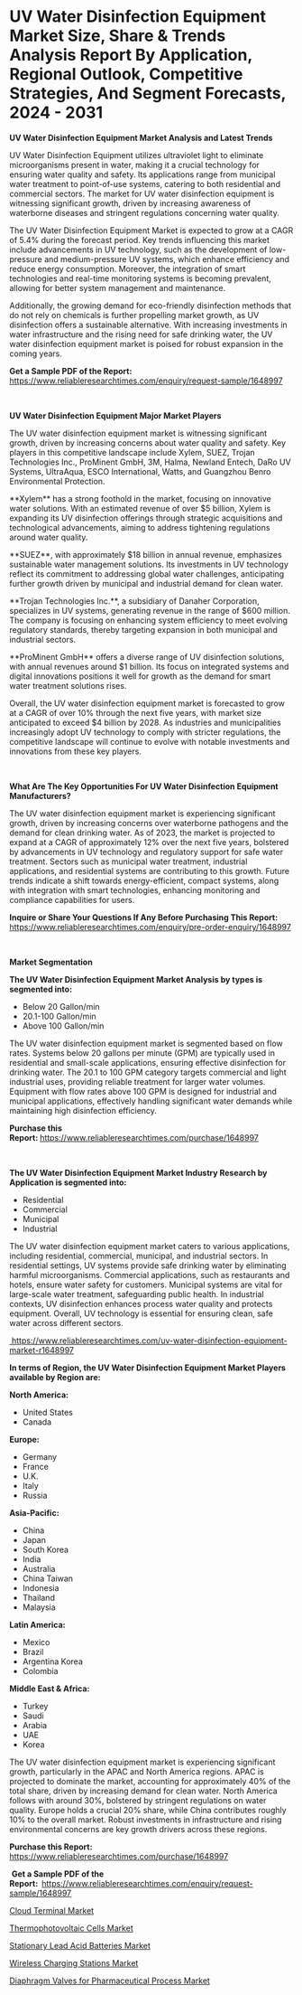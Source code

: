 <p><h1>UV Water Disinfection Equipment Market Size, Share & Trends Analysis Report By Application, Regional Outlook, Competitive Strategies, And Segment Forecasts, 2024 - 2031</h1></p><p><strong>UV Water Disinfection Equipment Market Analysis and Latest Trends</strong></p>
<p><p>UV Water Disinfection Equipment utilizes ultraviolet light to eliminate microorganisms present in water, making it a crucial technology for ensuring water quality and safety. Its applications range from municipal water treatment to point-of-use systems, catering to both residential and commercial sectors. The market for UV water disinfection equipment is witnessing significant growth, driven by increasing awareness of waterborne diseases and stringent regulations concerning water quality.</p><p>The UV Water Disinfection Equipment Market is expected to grow at a CAGR of 5.4% during the forecast period. Key trends influencing this market include advancements in UV technology, such as the development of low-pressure and medium-pressure UV systems, which enhance efficiency and reduce energy consumption. Moreover, the integration of smart technologies and real-time monitoring systems is becoming prevalent, allowing for better system management and maintenance. </p><p>Additionally, the growing demand for eco-friendly disinfection methods that do not rely on chemicals is further propelling market growth, as UV disinfection offers a sustainable alternative. With increasing investments in water infrastructure and the rising need for safe drinking water, the UV water disinfection equipment market is poised for robust expansion in the coming years.</p></p>
<p><strong>Get a Sample PDF of the Report:&nbsp;</strong> <a href="https://www.reliableresearchtimes.com/enquiry/request-sample/1648997?utm_campaign=1612&utm_medium=2&utm_source=Github&utm_content=ia&utm_term=19102024&utm_id=uv-water-disinfection-equipment">https://www.reliableresearchtimes.com/enquiry/request-sample/1648997</a></p>
<p>&nbsp;</p>
<p><strong>UV Water Disinfection Equipment Major Market Players</strong></p>
<p><p>The UV water disinfection equipment market is witnessing significant growth, driven by increasing concerns about water quality and safety. Key players in this competitive landscape include Xylem, SUEZ, Trojan Technologies Inc., ProMinent GmbH, 3M, Halma, Newland Entech, DaRo UV Systems, UltraAqua, ESCO International, Watts, and Guangzhou Benro Environmental Protection.</p><p>**Xylem** has a strong foothold in the market, focusing on innovative water solutions. With an estimated revenue of over $5 billion, Xylem is expanding its UV disinfection offerings through strategic acquisitions and technological advancements, aiming to address tightening regulations around water quality.</p><p>**SUEZ**, with approximately $18 billion in annual revenue, emphasizes sustainable water management solutions. Its investments in UV technology reflect its commitment to addressing global water challenges, anticipating further growth driven by municipal and industrial demand for clean water.</p><p>**Trojan Technologies Inc.**, a subsidiary of Danaher Corporation, specializes in UV systems, generating revenue in the range of $600 million. The company is focusing on enhancing system efficiency to meet evolving regulatory standards, thereby targeting expansion in both municipal and industrial sectors.</p><p>**ProMinent GmbH** offers a diverse range of UV disinfection solutions, with annual revenues around $1 billion. Its focus on integrated systems and digital innovations positions it well for growth as the demand for smart water treatment solutions rises.</p><p>Overall, the UV water disinfection equipment market is forecasted to grow at a CAGR of over 10% through the next five years, with market size anticipated to exceed $4 billion by 2028. As industries and municipalities increasingly adopt UV technology to comply with stricter regulations, the competitive landscape will continue to evolve with notable investments and innovations from these key players.</p></p>
<p>&nbsp;</p>
<p><strong>What Are The Key Opportunities For UV Water Disinfection Equipment Manufacturers?</strong></p>
<p><p>The UV water disinfection equipment market is experiencing significant growth, driven by increasing concerns over waterborne pathogens and the demand for clean drinking water. As of 2023, the market is projected to expand at a CAGR of approximately 12% over the next five years, bolstered by advancements in UV technology and regulatory support for safe water treatment. Sectors such as municipal water treatment, industrial applications, and residential systems are contributing to this growth. Future trends indicate a shift towards energy-efficient, compact systems, along with integration with smart technologies, enhancing monitoring and compliance capabilities for users.</p></p>
<p><strong>Inquire or Share Your Questions If Any Before Purchasing This Report:</strong> <a href="https://www.reliableresearchtimes.com/enquiry/pre-order-enquiry/1648997?utm_campaign=1612&utm_medium=2&utm_source=Github&utm_content=ia&utm_term=19102024&utm_id=uv-water-disinfection-equipment">https://www.reliableresearchtimes.com/enquiry/pre-order-enquiry/1648997</a></p>
<p>&nbsp;</p>
<p><strong>Market Segmentation</strong></p>
<p><strong>The UV Water Disinfection Equipment Market Analysis by types is segmented into:</strong></p>
<p><ul><li>Below 20 Gallon/min</li><li>20.1-100 Gallon/min</li><li>Above 100 Gallon/min</li></ul></p>
<p><p>The UV water disinfection equipment market is segmented based on flow rates. Systems below 20 gallons per minute (GPM) are typically used in residential and small-scale applications, ensuring effective disinfection for drinking water. The 20.1 to 100 GPM category targets commercial and light industrial uses, providing reliable treatment for larger water volumes. Equipment with flow rates above 100 GPM is designed for industrial and municipal applications, effectively handling significant water demands while maintaining high disinfection efficiency.</p></p>
<p><strong>Purchase this Report:&nbsp;</strong><a href="https://www.reliableresearchtimes.com/purchase/1648997?utm_campaign=1612&utm_medium=2&utm_source=Github&utm_content=ia&utm_term=19102024&utm_id=uv-water-disinfection-equipment">https://www.reliableresearchtimes.com/purchase/1648997</a></p>
<p>&nbsp;</p>
<p><strong>The UV Water Disinfection Equipment Market Industry Research by Application is segmented into:</strong></p>
<p><ul><li>Residential</li><li>Commercial</li><li>Municipal</li><li>Industrial</li></ul></p>
<p><p>The UV water disinfection equipment market caters to various applications, including residential, commercial, municipal, and industrial sectors. In residential settings, UV systems provide safe drinking water by eliminating harmful microorganisms. Commercial applications, such as restaurants and hotels, ensure water safety for customers. Municipal systems are vital for large-scale water treatment, safeguarding public health. In industrial contexts, UV disinfection enhances process water quality and protects equipment. Overall, UV technology is essential for ensuring clean, safe water across different sectors.</p></p>
<p><a href="https://www.reliableresearchtimes.com/uv-water-disinfection-equipment-market-r1648997?utm_campaign=1612&utm_medium=2&utm_source=Github&utm_content=ia&utm_term=19102024&utm_id=uv-water-disinfection-equipment">&nbsp;https://www.reliableresearchtimes.com/uv-water-disinfection-equipment-market-r1648997</a></p>
<p><strong>In terms of Region, the UV Water Disinfection Equipment Market Players available by Region are:</strong></p>
<p>
    <p> <strong> North America: </strong>
        <ul>
            <li>United States</li>
            <li>Canada</li>
        </ul>
        </p> 
    <p> <strong> Europe: </strong>
        <ul>
            <li>Germany</li>
            <li>France</li>
            <li>U.K.</li>
            <li>Italy</li>
            <li>Russia</li>
        </ul>
        </p> 
    <p> <strong> Asia-Pacific: </strong>
        <ul>
            <li>China</li>
            <li>Japan</li>
            <li>South Korea</li>
            <li>India</li>
            <li>Australia</li>
            <li>China Taiwan</li>
            <li>Indonesia</li>
            <li>Thailand</li>
            <li>Malaysia</li>
        </ul>
        </p> 
    <p> <strong> Latin America: </strong>
        <ul>
            <li>Mexico</li>
            <li>Brazil</li>
            <li>Argentina Korea</li>
            <li>Colombia</li>
        </ul>
        </p> 
    <p> <strong> Middle East & Africa: </strong>
        <ul>
            <li>Turkey</li>
            <li>Saudi</li>
            <li>Arabia</li>
            <li>UAE</li>
            <li>Korea</li>
        </ul>
    </p>
    </p>
<p><p>The UV water disinfection equipment market is experiencing significant growth, particularly in the APAC and North America regions. APAC is projected to dominate the market, accounting for approximately 40% of the total share, driven by increasing demand for clean water. North America follows with around 30%, bolstered by stringent regulations on water quality. Europe holds a crucial 20% share, while China contributes roughly 10% to the overall market. Robust investments in infrastructure and rising environmental concerns are key growth drivers across these regions.</p></p>
<p><strong>Purchase this Report: </strong><a href="https://www.reliableresearchtimes.com/purchase/1648997?utm_campaign=1612&utm_medium=2&utm_source=Github&utm_content=ia&utm_term=19102024&utm_id=uv-water-disinfection-equipment">https://www.reliableresearchtimes.com/purchase/1648997</a></p>
<p>&nbsp;<strong>Get a Sample PDF of the Report:&nbsp;&nbsp;</strong><a href="https://www.reliableresearchtimes.com/enquiry/request-sample/1648997?utm_campaign=1612&utm_medium=2&utm_source=Github&utm_content=ia&utm_term=19102024&utm_id=uv-water-disinfection-equipment">https://www.reliableresearchtimes.com/enquiry/request-sample/1648997</a></p>
<p><strong></strong></p>
<p><p><a href="https://www.linkedin.com/pulse/global-cloud-terminal-market-exploring-share-trends-future-cedbe?utm_campaign=1612&utm_medium=2&utm_source=Github&utm_content=ia&utm_term=19102024&utm_id=uv-water-disinfection-equipment">Cloud Terminal Market</a></p><p><a href="https://www.linkedin.com/pulse/decoding-thermophotovoltaic-cells-industry-dynamics-strategic-jfqse?utm_campaign=1612&utm_medium=2&utm_source=Github&utm_content=ia&utm_term=19102024&utm_id=uv-water-disinfection-equipment">Thermophotovoltaic Cells Market</a></p><p><a href="https://www.linkedin.com/pulse/stationary-lead-acid-batteries-market-outlook-forecast-from-b7fke?utm_campaign=1612&utm_medium=2&utm_source=Github&utm_content=ia&utm_term=19102024&utm_id=uv-water-disinfection-equipment">Stationary Lead Acid Batteries Market</a></p><p><a href="https://www.linkedin.com/pulse/wireless-charging-stations-industry-resonance-122-amplification-ovbue?utm_campaign=1612&utm_medium=2&utm_source=Github&utm_content=ia&utm_term=19102024&utm_id=uv-water-disinfection-equipment">Wireless Charging Stations Market</a></p><p><a href="https://github.com/Rekhakhatun65/Market-Research-Report-List-1/blob/main/diaphragm-valves-for-pharmaceutical-process-market.md?utm_campaign=1612&utm_medium=2&utm_source=Github&utm_content=ia&utm_term=19102024&utm_id=uv-water-disinfection-equipment">Diaphragm Valves for Pharmaceutical Process Market</a></p></p>
